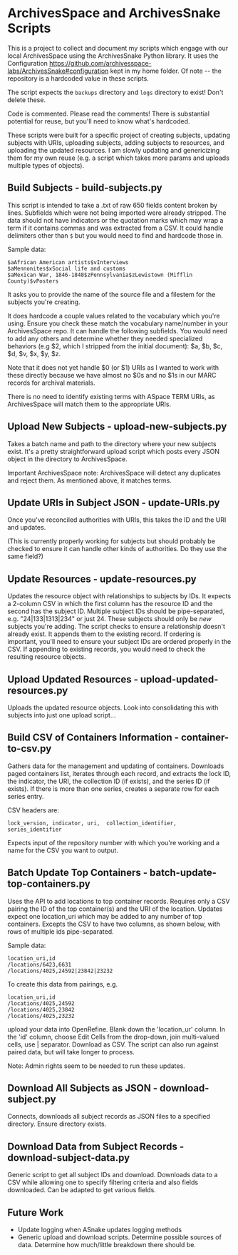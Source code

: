 # ArchivesSpace and ArchivesSnake Scripts

This is a project to collect and document my scripts which engage with our local ArchivesSpace using the ArchivesSnake Python library. It uses the Configuration https://github.com/archivesspace-labs/ArchivesSnake#configuration kept in my home folder. Of note -- the repository is a hardcoded value in these scripts.

The script expects the `backups` directory and `logs` directory to exist! Don't delete these.

Code is commented. Please read the comments! There is substantial potential for reuse, but you'll need to know what's hardcoded.

These scripts were built for a specific project of creating subjects, updating subjects with URIs, uploading subjects, adding subjects to resources, and uploading the updated resources. I am slowly updating and genericizing them for my own reuse (e.g. a script which takes more params and uploads multiple types of objects).

## Build Subjects - build-subjects.py

This script is intended to take a .txt of raw 650 fields content broken by lines. Subfields which were not being imported were already stripped. The data should not have indicators or the quotation marks which may wrap a term if it contains commas and was extracted from a CSV. It could handle delimiters other than `$` but you would need to find and hardcode those in.

Sample data:

```
$aAfrican American artists$vInterviews
$aMennonites$xSocial life and customs
$aMexican War, 1846-1848$zPennsylvania$zLewistown (Mifflin County)$vPosters
```

It asks you to provide the name of the source file and a filestem for the subjects you're creating.

It does hardcode a couple values related to the vocabulary which you're using. Ensure you check these match the vocabulary name/number in your ArchivesSpace repo. It can handle the following subfields. You would need to add any others and determine whether they needed specialized behaviors (e.g $2, which I stripped from the initial document): $a, $b, $c, $d, $v, $x, $y, $z.

Note that it does not yet handle $0 (or $1) URIs as I wanted to work with these directly because we have almost no $0s and no $1s in our MARC records for archival materials.

There is no need to identify existing terms with ASpace TERM URIs, as ArchivesSpace will match them to the appropriate URIs.

## Upload New Subjects - upload-new-subjects.py

Takes a batch name and path to the directory where your new subjects exist. It's a pretty straightforward upload script which posts every JSON object in the directory to ArchivesSpace.

Important ArchivesSpace note: ArchivesSpace will detect any duplicates and reject them. As mentioned above, it matches terms.

## Update URIs in Subject JSON - update-URIs.py

Once you've reconciled authorities with URIs, this takes the ID and the URI and updates.

(This is currently properly working for subjects but should probably be checked to ensure it can handle other kinds of authorities. Do they use the same field?)

## Update Resources - update-resources.py

Updates the resource object with relationships to subjects by IDs. It expects a 2-column CSV in which the first column has the resource ID and the second has the subject ID. Multiple subject IDs should be pipe-separated, e.g. "24|133|1313|234" or just 24. These subjects should only be _new_ subjects you're adding. The script checks to ensure a relationship doesn't already exist. It appends them to the existing record. If ordering is important, you'll need to ensure your subject IDs are ordered properly in the CSV. If appending to existing records, you would need to check the resulting resource objects.

## Upload Updated Resources - upload-updated-resources.py

Uploads the updated resource objects. Look into consolidating this with subjects into just one upload script...

## Build CSV of Containers Information - container-to-csv.py

Gathers data for the management and updating of containers. Downloads paged containers list, iterates through each record, and extracts the lock ID, the indicator, the URI, the collection ID (if exists), and the series ID (if exists). If there is more than one series, creates a separate row for each series entry.

CSV headers are:

`lock_version, indicator, uri,	collection_identifier,	series_identifier`

Expects input of the repository number with which you're working and a name for the CSV you want to output.

## Batch Update Top Containers - batch-update-top-containers.py

Uses the API to add locations to top container records. Requires only a CSV pairing the ID of the top container(s) and the URI of the location. Updates expect one location_uri which may be added to any number of top containers. Excepts the CSV to have two columns, as shown below, with rows of multiple ids pipe-separated.

Sample data:
```
location_uri,id
/locations/6423,6631
/locations/4025,24592|23842|23232
```

To create this data from pairings, e.g.

```
location_uri,id
/locations/4025,24592
/locations/4025,23842
/locations/4025,23232
```

upload your data into OpenRefine. Blank down the 'location_ur' column. In the 'id' column, choose Edit Cells from the drop-down, join multi-valued cells, use | separator. Download as CSV. The script can also run against paired data, but will take longer to process.

Note: Admin rights seem to be needed to run these updates.

## Download All Subjects as JSON - download-subject.py

Connects, downloads all subject records as JSON files to a specified directory. Ensure directory exists.

## Download Data from Subject Records - download-subject-data.py

Generic script to get all subject IDs and download. Downloads data to a CSV while allowing one to specify filtering criteria and also fields downloaded. Can be adapted to get various fields.

## Future Work

* Update logging when ASnake updates logging methods
* Generic upload and download scripts. Determine possible sources of data. Determine how much/little breakdown there should be.
